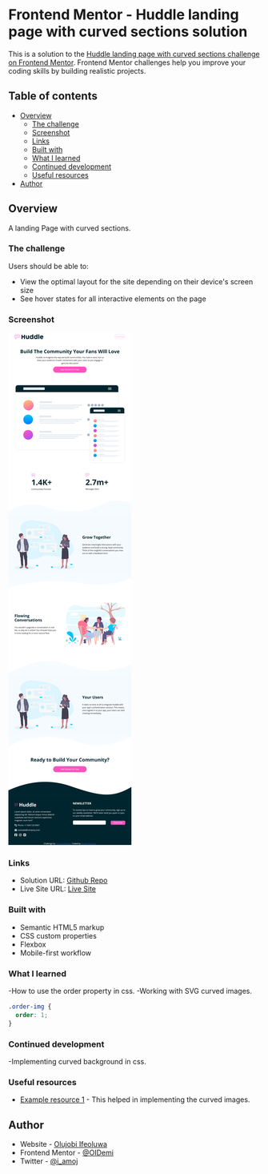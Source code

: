 # Frontend Mentor - Huddle landing page with curved sections solution

This is a solution to the [Huddle landing page with curved sections challenge on Frontend Mentor](https://www.frontendmentor.io/challenges/huddle-landing-page-with-curved-sections-5ca5ecd01e82137ec91a50f2). Frontend Mentor challenges help you improve your coding skills by building realistic projects.

## Table of contents

- [Overview](#overview)
  - [The challenge](#the-challenge)
  - [Screenshot](#screenshot)
  - [Links](#links)
  - [Built with](#built-with)
  - [What I learned](#what-i-learned)
  - [Continued development](#continued-development)
  - [Useful resources](#useful-resources)
- [Author](#author)

## Overview

A landing Page with curved sections.

### The challenge

Users should be able to:

- View the optimal layout for the site depending on their device's screen size
- See hover states for all interactive elements on the page

### Screenshot

![Desktop Version](./images/Desktop.png)

### Links

- Solution URL: [Github Repo](https://github.com/OIDemi/huddle-landing-page)
- Live Site URL: [Live Site](https://od-huddle.netlify.app/)

### Built with

- Semantic HTML5 markup
- CSS custom properties
- Flexbox
- Mobile-first workflow

### What I learned

-How to use the order property in css.
-Working with SVG curved images.

```css
.order-img {
  order: 1;
}
```

### Continued development

-Implementing curved background in css.

### Useful resources

- [Example resource 1](https://www.youtube.com/watch?v=6mLmW_zfY1U&t=1382s) - This helped in implementing the curved images.

## Author

- Website - [Olujobi Ifeoluwa](https://od-portfolio.netlify.app/)
- Frontend Mentor - [@OIDemi](https://www.frontendmentor.io/profile/OIDemi)
- Twitter - [@i_amoj](https://www.x.com/i_amoj)
